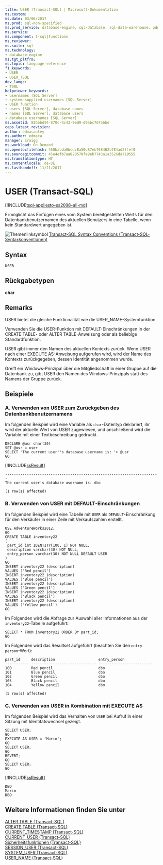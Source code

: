 ```yaml
---
title: USER (Transact-SQL) | Microsoft-Dokumentation
ms.custom: 
ms.date: 03/06/2017
ms.prod: sql-non-specified
ms.prod_service: database-engine, sql-database, sql-data-warehouse, pdw
ms.service: 
ms.component: t-sql|functions
ms.reviewer: 
ms.suite: sql
ms.technology:
- database-engine
ms.tgt_pltfrm: 
ms.topic: language-reference
f1_keywords:
- USER
- USER_TSQL
dev_langs:
- TSQL
helpviewer_keywords:
- usernames [SQL Server]
- system-supplied usernames [SQL Server]
- USER function
- users [SQL Server], database names
- names [SQL Server], database users
- database usernames [SQL Server]
ms.assetid: 82bbbd94-870c-4c43-9ed9-d9abc767a6be
caps.latest.revision: 
author: edmacauley
ms.author: edmaca
manager: craigg
ms.workload: On Demand
ms.openlocfilehash: 460babda0bcdc8a50d87eb768462b784ad2ffef0
ms.sourcegitcommit: 45e4efb7aa828578fe9eb7743a1a3526da719555
ms.translationtype: HT
ms.contentlocale: de-DE
ms.lasthandoff: 11/21/2017
---
```

# <a name="user-transact-sql"></a>USER (Transact-SQL)
[!INCLUDE[tsql-appliesto-ss2008-all-md](../../includes/tsql-appliesto-ss2008-all-md.md)]

  Ermöglicht das Einfügen eines vom System bereitgestellten Werts für den Datenbankbenutzernamen des aktuellen Benutzers in eine Tabelle, wenn kein Standardwert angegeben ist.  
  
 ![Themenlinksymbol](../../database-engine/configure-windows/media/topic-link.gif "Topic link icon") [Transact-SQL Syntax Conventions (Transact-SQL-Syntaxkonventionen)](../../t-sql/language-elements/transact-sql-syntax-conventions-transact-sql.md)  
  
## <a name="syntax"></a>Syntax  
  
```  
USER  
```  
  
## <a name="return-types"></a>Rückgabetypen  
 **char**  
  
## <a name="remarks"></a>Remarks  
 USER bietet die gleiche Funktionalität wie die USER_NAME-Systemfunktion.  
  
 Verwenden Sie die USER-Funktion mit DEFAULT-Einschränkungen in der CREATE TABLE- oder ALTER TABLE-Anweisung oder als beliebige Standardfunktion.  
  
 USER gibt immer den Namen des aktuellen Kontexts zurück. Wenn USER nach einer EXECUTE AS-Anweisung aufgerufen wird, wird der Name des Kontexts zurückgegeben, dessen Identität angenommen wurde.  
  
 Greift ein Windows-Prinzipal über die Mitgliedschaft in einer Gruppe auf die Datenbank zu, gibt USER den Namen des Windows-Prinzipals statt des Namens der Gruppe zurück.  
  
## <a name="examples"></a>Beispiele  
  
### <a name="a-using-user-to-return-the-database-user-name"></a>A. Verwenden von USER zum Zurückgeben des Datenbankbenutzernamens  
 Im folgenden Beispiel wird eine Variable als `char`-Datentyp deklariert, ihr wird der aktuelle Wert von USER zugewiesen, und anschließend wird die Variable mit einer Textbeschreibung gedruckt.  
  
```  
DECLARE @usr char(30)  
SET @usr = user  
SELECT 'The current user''s database username is: '+ @usr  
GO  
```  
  
 [!INCLUDE[ssResult](../../includes/ssresult-md.md)]  
  
 ```
-----------------------------------------------------------------------  
The current user's database username is: dbo  
  
(1 row(s) affected)
```  
  
### <a name="b-using-user-with-default-constraints"></a>B. Verwenden von USER mit DEFAULT-Einschränkungen  
 Im folgenden Beispiel wird eine Tabelle mit `USER` als `DEFAULT`-Einschränkung für den Verkäufer in einer Zeile mit Verkaufszahlen erstellt.  
  
```  
USE AdventureWorks2012;  
GO  
CREATE TABLE inventory22  
(  
 part_id int IDENTITY(100, 1) NOT NULL,  
 description varchar(30) NOT NULL,  
 entry_person varchar(30) NOT NULL DEFAULT USER   
)  
GO  
INSERT inventory22 (description)  
VALUES ('Red pencil')  
INSERT inventory22 (description)  
VALUES ('Blue pencil')  
INSERT inventory22 (description)  
VALUES ('Green pencil')  
INSERT inventory22 (description)  
VALUES ('Black pencil')  
INSERT inventory22 (description)  
VALUES ('Yellow pencil')  
GO  
```  
  
 Im Folgenden wird die Abfrage zur Auswahl aller Informationen aus der `inventory22`-Tabelle aufgeführt:  
  
```  
SELECT * FROM inventory22 ORDER BY part_id;  
GO  
```  
  
 Im Folgenden wird das Resultset aufgeführt (beachten Sie den `entry-person`-Wert):  
  
 ```
part_id     description                    entry_person
----------- ------------------------------ -------------------------
100         Red pencil                     dbo
101         Blue pencil                    dbo
102         Green pencil                   dbo
103         Black pencil                   dbo
104         Yellow pencil                  dbo
  
(5 row(s) affected)
```  
  
### <a name="c-using-user-in-combination-with-execute-as"></a>C. Verwenden von USER in Kombination mit EXECUTE AS  
 Im folgenden Beispiel wird das Verhalten von `USER` bei Aufruf in einer Sitzung mit Identitätswechsel gezeigt.  
  
```  
SELECT USER;  
GO  
EXECUTE AS USER = 'Mario';  
GO  
SELECT USER;  
GO  
REVERT;  
GO  
SELECT USER;  
GO  
```  
  
 [!INCLUDE[ssResult](../../includes/ssresult-md.md)]  
  
 ```
DBO
Mario
DBO
```  
  
## <a name="see-also"></a>Weitere Informationen finden Sie unter  
 [ALTER TABLE &#40;Transact-SQL&#41;](../../t-sql/statements/alter-table-transact-sql.md)   
 [CREATE TABLE &#40;Transact-SQL&#41;](../../t-sql/statements/create-table-transact-sql.md)   
 [CURRENT_TIMESTAMP &#40;Transact-SQL&#41;](../../t-sql/functions/current-timestamp-transact-sql.md)   
 [CURRENT_USER &#40;Transact-SQL&#41;](../../t-sql/functions/current-user-transact-sql.md)   
 [Sicherheitsfunktionen &#40;Transact-SQL&#41;](../../t-sql/functions/security-functions-transact-sql.md)   
 [SESSION_USER &#40;Transact-SQL&#41;](../../t-sql/functions/session-user-transact-sql.md)   
 [SYSTEM_USER &#40;Transact-SQL&#41;](../../t-sql/functions/system-user-transact-sql.md)   
 [USER_NAME &#40;Transact-SQL&#41;](../../t-sql/functions/user-name-transact-sql.md)  
  
  

